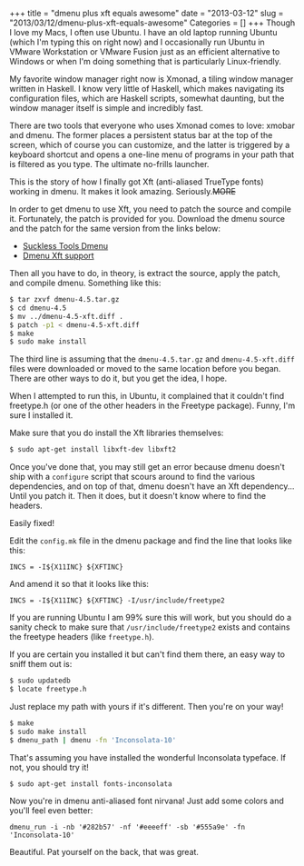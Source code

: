 +++
title = "dmenu plus xft equals awesome"
date = "2013-03-12"
slug = "2013/03/12/dmenu-plus-xft-equals-awesome"
Categories = []
+++
Though I love my Macs, I often use Ubuntu. I have an old laptop running Ubuntu 
(which I'm typing this on right now) and I occasionally run Ubuntu in VMware 
Workstation or VMware Fusion just as an efficient alternative to Windows or 
when I'm doing something that is particularly Linux-friendly.

My favorite window manager right now is Xmonad, a tiling window manager 
written in Haskell. I know very little of Haskell, which makes navigating its 
configuration files, which are Haskell scripts, somewhat daunting, but the 
window manager itself is simple and incredibly fast.

There are two tools that everyone who uses Xmonad comes to love: xmobar and 
dmenu. The former places a persistent status bar at the top of the screen, 
which of course you can customize, and the latter is triggered by a keyboard 
shortcut and opens a one-line menu of programs in your path that is filtered 
as you type. The ultimate no-frills launcher.

This is the story of how I finally got Xft (anti-aliased TrueType fonts) 
working in dmenu. It makes it look amazing. Seriously.~~MORE~~

In order to get dmenu to use Xft, you need to patch the source and compile it. 
Fortunately, the patch is provided for you. Download the dmenu source and the 
patch for the same version from the links below:

* [Suckless Tools Dmenu](http://tools.suckless.org/dmenu/)
* [Dmenu Xft support](http://tools.suckless.org/dmenu/patches/xft)

Then all you have to do, in theory, is extract the source, apply the patch, 
and compile dmenu. Something like this:

``` bash
$ tar zxvf dmenu-4.5.tar.gz
$ cd dmenu-4.5
$ mv ../dmenu-4.5-xft.diff .
$ patch -p1 < dmenu-4.5-xft.diff
$ make
$ sudo make install
```

The third line is assuming that the `dmenu-4.5.tar.gz` and 
`dmenu-4.5-xft.diff` files were downloaded or moved to the same location 
before you began. There are other ways to do it, but you get the idea, I hope.

When I attempted to run this, in Ubuntu, it complained that it couldn't find 
freetype.h (or one of the other headers in the Freetype package). Funny, I'm 
sure I installed it.

Make sure that you do install the Xft libraries themselves:

``` bash
$ sudo apt-get install libxft-dev libxft2
```

Once you've done that, you may still get an error because dmenu doesn't ship 
with a `configure` script that scours around to find the various dependencies, 
and on top of that, dmenu doesn't have an Xft dependency... Until you patch 
it. Then it does, but it doesn't know where to find the headers.

Easily fixed!

Edit the `config.mk` file in the dmenu package and find the line that looks 
like this:

```
INCS = -I${X11INC} ${XFTINC}
```

And amend it so that it looks like this:

```
INCS = -I${X11INC} ${XFTINC} -I/usr/include/freetype2
```

If you are running Ubuntu I am 99% sure this will work, but you should do a 
sanity check to make sure that `/usr/include/freetype2` exists and contains 
the freetype headers (like `freetype.h`).

If you are certain you installed it but can't find them there, an easy way to 
sniff them out is:

``` bash
$ sudo updatedb
$ locate freetype.h
```

Just replace my path with yours if it's different. Then you're on your way!

``` bash
$ make
$ sudo make install
$ dmenu_path | dmenu -fn 'Inconsolata-10'
```

That's assuming you have installed the wonderful Inconsolata typeface. If not, 
you should try it!

``` bash
$ sudo apt-get install fonts-inconsolata
```

Now you're in dmenu anti-aliased font nirvana! Just add some colors and you'll 
feel even better:

```
dmenu_run -i -nb '#282b57' -nf '#eeeeff' -sb '#555a9e' -fn 'Inconsolata-10'
```

Beautiful. Pat yourself on the back, that was great.
